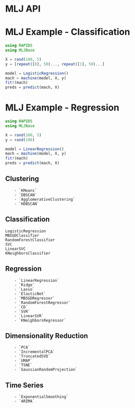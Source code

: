 # MLJ API

# MLJ Example - Classification

```julia
using RAPIDS
using MLJBase

X = rand(100, 5)
y = [repeat([0], 50)..., repeat([1], 50)...]

model = LogisticRegression()
mach = machine(model, X, y)
fit!(mach)
preds = predict(mach, X)
```

# MLJ Example - Regression

```julia
using RAPIDS
using MLJBase

X = rand(100, 5)
y = rand(100)

model = LinearRegression()
mach = machine(model, X, y)
fit!(mach)
preds = predict(mach, X)
```


## Clustering
```@docs
    - `KMeans`
    - `DBSCAN`
    - `AgglomerativeClustering`
    - `HDBSCAN`
```

## Classification
```@docs
LogisticRegression
MBSGDClassifier
RandomForestClassifier
SVC
LinearSVC
KNeighborsClassifier
```

## Regression
```@docs
    - `LinearRegression`
    - `Ridge`
    - `Lasso`
    - `ElasticNet`
    - `MBSGDRegressor`
    - `RandomForestRegressor`
    - `CD`
    - `SVR`
    - `LinearSVR`
    - `KNeighborsRegressor`
```

## Dimensionality Reduction
```@docs
    - `PCA`
    - `IncrementalPCA`
    - `TruncatedSVD`
    - `UMAP`
    - `TSNE`
    - `GaussianRandomProjection`
```

## Time Series
```@docs
    - `ExponentialSmoothing`
    - `ARIMA`
```